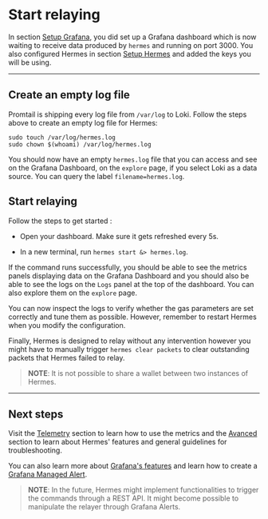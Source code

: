 # Start relaying

In section [Setup Grafana](./setup-grafana.md), you did set up a Grafana dashboard which is now waiting to receive data produced by `hermes` and running on port 3000. You also configured Hermes in section [Setup Hermes](./setup-hermes.md) and added the keys you will be using. 

---

## Create an empty log file

Promtail is shipping every log file from `/var/log` to Loki. Follow the steps above to create an empty log file for Hermes:
```shell
sudo touch /var/log/hermes.log 
sudo chown $(whoami) /var/log/hermes.log 
```
You should now have an empty `hermes.log` file that you can access and see on the Grafana Dashboard, on the `explore` page, if you select Loki as a data source. You can query the label `filename=hermes.log`.

## Start relaying

Follow the steps to get started :

- Open your dashboard. Make sure it gets refreshed every 5s.

- In a new terminal, run `hermes start &> hermes.log`. 

If the command runs successfully, you should be able to see the metrics panels displaying data on the Grafana Dashboard and you should also be able to see the logs on the `Logs` panel at the top of the dashboard. You can also explore them on the `explore` page.

You can now inspect the logs to verify whether the gas parameters are set correctly and tune them as possible. However, remember to restart Hermes when you modify the configuration.

Finally, Hermes is designed to relay without any intervention however you might have to manually trigger `hermes clear packets` to clear outstanding packets that Hermes failed to relay.

>__NOTE__: It is not possible to share a wallet between two instances of Hermes.

---

## Next steps

Visit the [Telemetry](../../documentation/telemetry/index.md) section to learn how to use the metrics and the [Avanced](../../advanced/index.md) section to learn about Hermes' features and general guidelines for troubleshooting.

You can also learn more about [Grafana's features](https://grafana.com/tutorials/grafana-fundamentals/) and learn how to create a [Grafana Managed Alert](https://grafana.com/docs/grafana/latest/alerting/alerting-rules/create-grafana-managed-rule/). 

>__NOTE__: In the future, Hermes might implement functionalities to trigger the commands through a REST API. It might become possible to manipulate the relayer through Grafana Alerts.